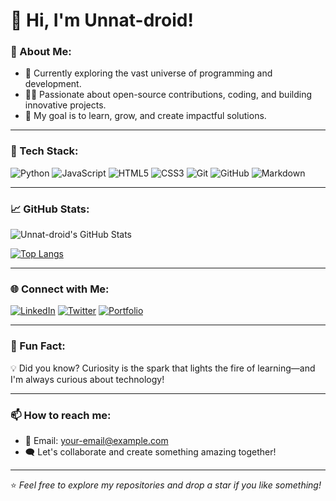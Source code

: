# 👋 Hi, I'm Unnat-droid!  

### 🚀 About Me:
- 🌱 Currently exploring the vast universe of programming and development.
- 🧑‍💻 Passionate about open-source contributions, coding, and building innovative projects.
- 🎯 My goal is to learn, grow, and create impactful solutions.

---

### 🔧 Tech Stack:
![Python](https://img.shields.io/badge/-Python-3776AB?logo=python&logoColor=white&style=flat)
![JavaScript](https://img.shields.io/badge/-JavaScript-F7DF1E?logo=javascript&logoColor=black&style=flat)
![HTML5](https://img.shields.io/badge/-HTML5-E34F26?logo=html5&logoColor=white&style=flat)
![CSS3](https://img.shields.io/badge/-CSS3-1572B6?logo=css3&logoColor=white&style=flat)
![Git](https://img.shields.io/badge/-Git-F05032?logo=git&logoColor=white&style=flat)
![GitHub](https://img.shields.io/badge/-GitHub-181717?logo=github&logoColor=white&style=flat)
![Markdown](https://img.shields.io/badge/-Markdown-000?logo=markdown&logoColor=white&style=flat)

---

### 📈 GitHub Stats:
![Unnat-droid's GitHub Stats](https://github-readme-stats.vercel.app/api?username=Unnat-droid&show_icons=true&theme=radical)

[![Top Langs](https://github-readme-stats.vercel.app/api/top-langs/?username=Unnat-droid&layout=compact&theme=radical)](https://github.com/anuraghazra/github-readme-stats)

---

### 🌐 Connect with Me:
[![LinkedIn](https://img.shields.io/badge/-LinkedIn-0077B5?logo=linkedin&logoColor=white&style=flat)](https://www.linkedin.com/in/your-linkedin-profile/)
[![Twitter](https://img.shields.io/badge/-Twitter-1DA1F2?logo=twitter&logoColor=white&style=flat)](https://twitter.com/your-twitter-handle)
[![Portfolio](https://img.shields.io/badge/-Portfolio-FF5722?logo=google-chrome&logoColor=white&style=flat)](https://your-portfolio-link/)

---

### 🌟 Fun Fact:
💡 Did you know? Curiosity is the spark that lights the fire of learning—and I'm always curious about technology!

---

### 📫 How to reach me:
- 📧 Email: [your-email@example.com](mailto:your-email@example.com)
- 🗨️ Let's collaborate and create something amazing together!

---

⭐️ _Feel free to explore my repositories and drop a star if you like something!_
